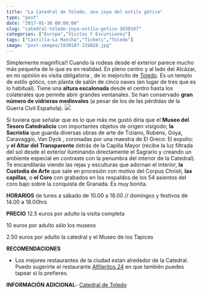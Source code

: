 ```yaml
---
title: "La Catedral de Toledo, una joya del estilo gótico"
type: "post"
date: "2017-01-30 00:00:00"
slug: "catedral-toledo-joya-estilo-gotico-1030187"
categories: ["Europa","Visitas Y Excursiones"]
tags: ["Castilla-La Mancha","Tickets","Toledo"]
image: "post-images/1030187-319828.jpg"
---
```


Simplemente magnífica!! Cuando la rodeas desde el exterior parece mucho más pequeña de lo que es en realidad. En pleno centro y al lado del Alcázar, en mi opinión es visita obligatoria , de lo mejorcito de [Toledo](http://www.missviajes.com/toledo-testigo-convivencia-culturas-5262/). Es un templo de estilo gótico, con planta de salón de cinco naves (en lugar de tres que es lo habitual). Tiene una **altura escalonada** desde el centro hasta los colaterales que permite abrir grandes ventanales. Se han conservado **gran número de vidrieras medievales** (a pesar de los de las pérdidas de la Guerra Civil Española). ![](post-images/1030187-319828.jpg)  
  
Si tuviera que señalar que es lo que más me gustó diría que el **Museo del Tesoro Catedralicio** con importantes objetos de origen visigodo; **la Sacristía** que guarda diversas obras de arte de Tiziano, Rubens, Goya, Caravaggio, Van Dyck , coronadas por una maestra de El Greco: El expolio; y **el Altar del Transparente** detrás de la Capilla Mayor (recibe la luz filtrada del sol desde el exterior iluminando directamente el Sagrario y creando un ambiente especial en contraste con la penumbra del interior de la Catedral). Te encandilarás viendo las rejas y esculturas que adornan el interior, **la Custodia de Arfe** que sale en procesión con motivo del Corpus Christi, **las capillas**, o **el Coro** con grabados en los respaldos de los 54 asientos del coro bajo sobre la conquista de Granada. Es muy bonita.  
  
**HORARIOS** de lunes a sábado de 10.00 a 18.00 // domingos y festivos de 14.00 a 18.00hrs  
  
**PRECIO** 12.5 euros por adulto la visita completa  
  
10 euros por adulto sólo los museos  
  
2.50 euros por adulto la catedral y el Museo de los Tapices  
  
**RECOMENDACIONES**

- Los mejores restaurantes de la ciudad estan alrededor de la Catedral. Puedo sugerirte el restaurante [Alfileritos 24](http://www.alfileritos24.com) en que también puedes tapear si lo prefieres.

**INFORMACIÓN ADICIONAL**- [Catedral de Toledo](http://www.catedralprimada.es/)